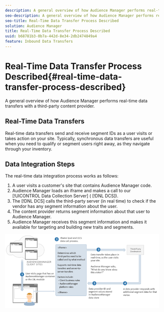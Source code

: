 ```yaml
---
description: A general overview of how Audience Manager performs real-time data transfers with a third-party content provider.
seo-description: A general overview of how Audience Manager performs real-time data transfers with a third-party content provider.
seo-title: Real-Time Data Transfer Process Described
solution: Audience Manager
title: Real-Time Data Transfer Process Described
uuid: b68781b3-0b7a-442d-8e34-2db2474849a4
feature: Inbound Data Transfers
---
```


# Real-Time Data Transfer Process Described{#real-time-data-transfer-process-described}

A general overview of how Audience Manager performs real-time data transfers with a third-party content provider.

<!-- real-time-data-transfer-explained.xml -->

## Real-Time Data Transfers

Real-time data transfers send and receive segment IDs as a user visits or takes action on your site. Typically, synchronous data transfers are useful when you need to qualify or segment users right away, as they navigate through your inventory.

## Data Integration Steps

The real-time data integration process works as follows:

1. A user visits a customer's site that contains Audience Manager code.
1. Audience Manager loads an iframe and makes a call to our [!UICONTROL Data Collection Server] ( [!DNL DCS]).
1. The [!DNL DCS] calls the third-party server (in real time) to check if the vendor has any segment information about the user.
1. The content provider returns segment information about that user to Audience Manager.
1. Audience Manager receives this segment information and makes it available for targeting and building new traits and segments.

![](assets/rt_reduce70.png)